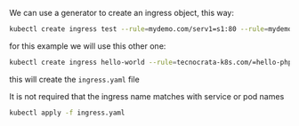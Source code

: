 We can use a generator to create an ingress object, this way:

```sh
kubectl create ingress test --rule=mydemo.com/serv1=s1:80 --rule=mydemo.com/serv2=s2:80 --dry-run=client -o yaml
```

for this example we will use this other one:

```sh
kubectl create ingress hello-world --rule=tecnocrata-k8s.com/=hello-php:80 --dry-run=client -o yaml > ingress.yaml
```

this will create the `ingress.yaml` file

It is not required that the ingress name matches with service or pod names

```sh
kubectl apply -f ingress.yaml
```
